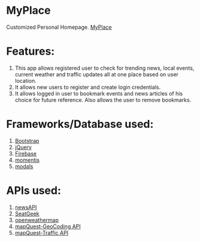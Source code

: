 # MyPlace
Customized Personal Homepage. 
  [MyPlace](https://randolfresurreccion.github.io/MyPlace/)
  
# Features:
1. This app allows registered user to check for trending news, local events, current weather and traffic updates all at one place based on    user location.
2. It allows new users to register and create login credentials. 
3. It allows logged in user to bookmark events and news articles of his choice for future reference. Also allows the user to remove          bookmarks.

# Frameworks/Database used:
1. [Bootstrap]( https://getbootstrap.com/docs/3.3/)
2. [jQuery](https://jquery.com/)
3. [Firebase](https://firebase.google.com/)
4. [momentjs](https://momentjs.com/docs/)
5. [modals](https://www.w3schools.com/bootstrap/bootstrap_ref_js_modal.asp)

# APIs used:
1. [newsAPI](https://newsapi.org/docs)
2. [SeatGeek](https://seatgeek.com/build)
3. [openweathermap](https://openweathermap.org/current)
4. [mapQuest-GeoCoding API](https://developer.mapquest.com/documentation/geocoding-api/)
5. [mapQuest-Traffic API](https://developer.mapquest.com/documentation/traffic-api/)

